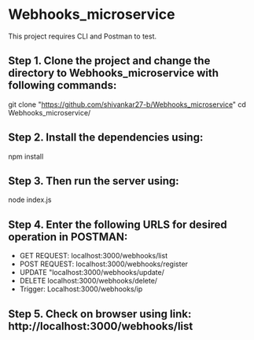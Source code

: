 # Webhooks_microservice
This project requires CLI and Postman to test. 
## Step 1. Clone the project and change the directory to Webhooks_microservice with following commands:
git clone "https://github.com/shivankar27-b/Webhooks_microservice"
cd Webhooks_microservice/
## Step 2. Install the dependencies using:
npm install
## Step 3. Then run the server using:
node index.js
## Step 4. Enter the following URLS for desired operation in POSTMAN:
- GET REQUEST: 
localhost:3000/webhooks/list
- POST REQUEST:
localhost:3000/webhooks/register
- UPDATE
"localhost:3000/webhooks/update/<id>
- DELETE
localhost:3000/webhooks/delete/<id>
- Trigger:
Localhost:3000/webhooks/ip
## Step 5. Check on browser using link: http://localhost:3000/webhooks/list
